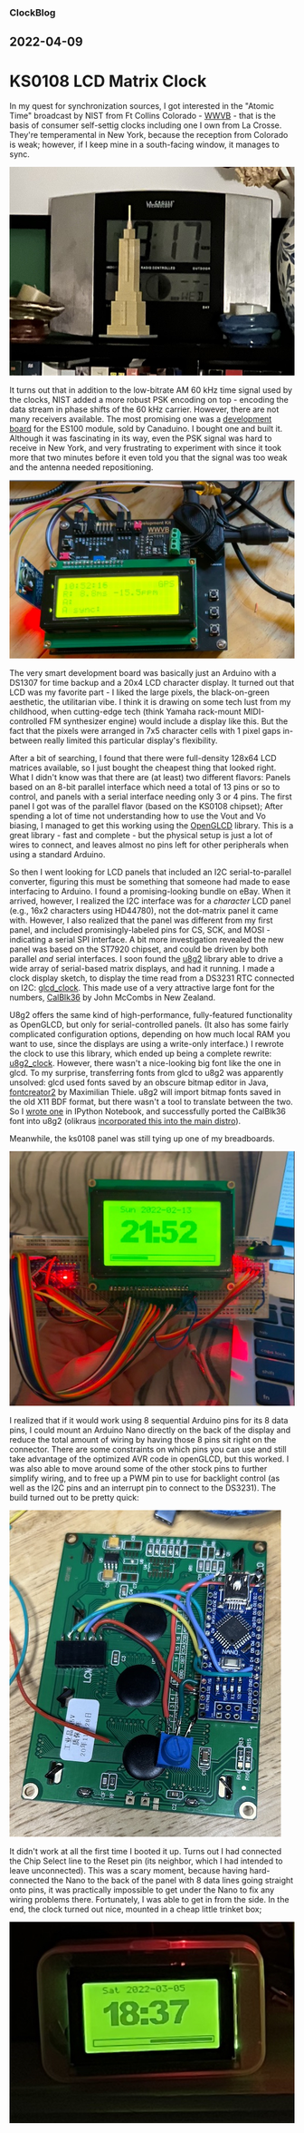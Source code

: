 ### ClockBlog

## 2022-04-09 
# KS0108 LCD Matrix Clock

In my quest for synchronization sources, I got interested in the "Atomic Time" broadcast by NIST from Ft Collins Colorado - [WWVB](https://en.wikipedia.org/wiki/WWVB) - that is the basis of consumer self-settig clocks including one I own from La Crosse.  They're temperamental in New York, because the reception from Colorado is weak; however, if I keep mine in a south-facing window, it manages to sync.

![La Cross Atomic Clock](images/la-crosse-clock.jpg)

It turns out that in addition to the low-bitrate AM 60 kHz time signal used by the clocks, NIST added a more robust PSK encoding on top - encoding the data stream in phase shifts of the 60 kHz carrier.  However, there are not many receivers available.  The most promising one was a [development board](https://universal-solder.ca/product/canaduino-application-development-kit-with-everset-es100-mod-wwvb-bpsk-atomic-clock-receiver-module/) for the ES100 module, sold by Canaduino.  I bought one and built it.  Although it was fascinating in its way, even the PSK signal was hard to receive in New York, and very frustrating to experiment with since it took more that two minutes before it even told you that the signal was too weak and the antenna needed repositioning.  

![Canaduino ES100-DEV board with display](images/es100-dev-kit.jpg)

The very smart development board was basically just an Arduino with a DS1307 for time backup and a 20x4 LCD character display.  It turned out that LCD was my favorite part - I liked the large pixels, the black-on-green aesthetic, the utilitarian vibe.  I think it is drawing on some tech lust from my childhood, when cutting-edge tech (think Yamaha rack-mount MIDI-controlled FM synthesizer engine) would include a display like this.  But the fact that the pixels were arranged in 7x5 character cells with 1 pixel gaps in-between really limited this particular display's flexibility.

After a bit of searching, I found that there were full-density 128x64 LCD matrices available, so I just bought the cheapest thing that looked right.  What I didn't know was that there are (at least) two different flavors: Panels based on an 8-bit parallel interface which need a total of 13 pins or so to control, and panels with a serial interface needing only 3 or 4 pins.  The first panel I got was of the parallel flavor (based on the KS0108 chipset); After spending a lot of time not understanding how to use the Vout and Vo biasing, I managed to get this working using the [OpenGLCD](https://bitbucket.org/bperrybap/openglcd/wiki/Home) library.  This is a great library - fast and complete - but the physical setup is just a lot of wires to connect, and leaves almost no pins left for other peripherals when using a standard Arduino.

So then I went looking for LCD panels that included an I2C serial-to-parallel converter, figuring this must be something that someone had made to ease interfacing to Arduino.  I found a promising-looking bundle on eBay. When it arrived, however, I realized the I2C interface was for a *character* LCD panel (e.g., 16x2 characters using HD44780), not the dot-matrix panel it came with.  However, I also realized that the panel was different from my first panel, and included promisingly-labeled pins for CS, SCK, and MOSI - indicating a serial SPI interface.  A bit more investigation revealed the new panel was based on the ST7920 chipset, and could be driven by both parallel *and* serial interfaces.  I soon found the [u8g2](https://github.com/olikraus/u8g2) library able to drive a wide array of serial-based matrix displays, and had it running.  I made a clock display sketch, to display the time read from a DS3231 RTC connected on I2C: [glcd_clock](https://github.com/dpwe/arduinoclocks/blob/main/glcd_clock/glcd_clock.ino).  This made use of a very attractive large font for the numbers, [CalBlk36](https://github.com/johnmccombs/calfonts) by John McCombs in New Zealand.

U8g2 offers the same kind of high-performance, fully-featured functionality as OpenGLCD, but only for serial-controlled panels.  (It also has some fairly complicated configuration options, depending on how much local RAM you want to use, since the displays are using a write-only interface.)  I rewrote the clock to use this library, which ended up being a complete rewrite: [u8g2_clock](https://github.com/dpwe/arduinoclocks/blob/main/u8g2_clock/u8g2_clock.ino).  However, there wasn't a nice-looking big font like the one in glcd.  To my surprise, transferring fonts from glcd to u8g2 was apparently unsolved: glcd used fonts saved by an obscure bitmap editor in Java, [fontcreator2](https://www.extremeelectronics.co.in/downloads/ProGFX/GLCDFontCreator2.zip) by Maximilian Thiele.  u8g2 will import bitmap fonts saved in the old X11 BDF format, but there wasn't a tool to translate between the two.  So I [wrote one](https://github.com/dpwe/calfonts/blob/add-bd/glcd-fontcreator-to-bdf.ipynb) in IPython Notebook, and successfully ported the CalBlk36 font into u8g2 (olikraus [incorporated this into the main distro](https://github.com/olikraus/u8g2/issues/1263)).

Meanwhile, the ks0108 panel was still tying up one of my breadboards.  

![parallel lcd matrix clock on breadboard](images/lcd-clock-breadboard-2.jpg)

I realized that if it would work using 8 sequential Arduino pins for its 8 data pins, I could mount an Arduino Nano directly on the back of the display and reduce the total amount of wiring by having those 8 pins sit right on the connector.  There are some constraints on which pins you can use and still take advantage of the optimized AVR code in openGLCD, but this worked.  I was also able to move around some of the other stock pins to further simplify wiring, and to free up a PWM pin to use for backlight control (as well as the I2C pins and an interrupt pin to connect to the DS3231).  The build turned out to be pretty quick:

![Arduino nano mounted on back of LCD panel](images/nano-on-lcd-back.jpg)

It didn't work at all the first time I booted it up. Turns out I had connected the Chip Select line to the Reset pin (its neighbor, which I had intended to leave unconnected).  This was a scary moment, because having hard-connected the Nano to the back of the panel with 8 data lines going straight onto pins, it was practically impossible to get under the Nano to fix any wiring problems there.  Fortunately, I was able to get in from the side.  In the end, the clock turned out nice, mounted in a cheap little trinket box;

![glcd_clock in plastic box mount](images/lcd-clock-in-box.jpg)
